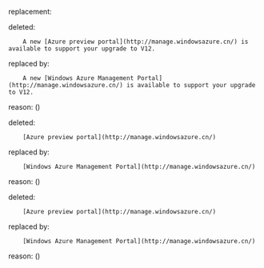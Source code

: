 replacement:

deleted:

		A new [Azure preview portal](http://manage.windowsazure.cn/) is available to support your upgrade to V12.

replaced by:

		A new [Windows Azure Management Portal](http://manage.windowsazure.cn/) is available to support your upgrade to V12.

reason: ()

deleted:

		[Azure preview portal](http://manage.windowsazure.cn/)

replaced by:

		[Windows Azure Management Portal](http://manage.windowsazure.cn/)

reason: ()

deleted:

		[Azure preview portal](http://manage.windowsazure.cn/)

replaced by:

		[Windows Azure Management Portal](http://manage.windowsazure.cn/)

reason: ()

